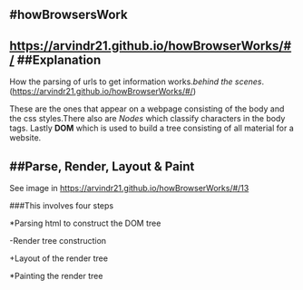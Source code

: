 #howBrowsersWork
---
https://arvindr21.github.io/howBrowserWorks/#/
##Explanation
---
How the parsing of urls to get information works.*behind the scenes*.
(https://arvindr21.github.io/howBrowserWorks/#/)


These are the ones that appear on a webpage consisting of the body and the css styles.There also are *Nodes* which classify characters in the body tags.
Lastly  **DOM**  which is used to build a tree consisting of all material for a website.


##Parse, Render, Layout & Paint
---
See image in  <https://arvindr21.github.io/howBrowserWorks/#/13>

###This involves four steps

*Parsing html to construct the DOM tree


-Render tree construction


+Layout of the render tree


*Painting the render tree


